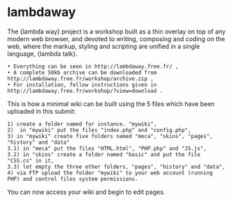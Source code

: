 # lambdaway
The {lambda way} project is a workshop built as a thin overlay on top of any modern web browser, and devoted to writing, composing and coding on the web, where the markup, styling and scripting are unified in a single language, {lambda talk}.

    • Everything can be seen in http://lambdaway.free.fr/ ,
    • A complete 50kb archive can be downloaded from http://lambdaway.free.fr/workshop/archive.zip , 
    • For installation, follow instructions given in http://lambdaway.free.fr/workshop/?view=download . 

This is how a minimal wiki can be built using the 5 files which have been uploaded in this submit:

    1) create a folder named for instance. "mywiki",
    2)  in "mywiki" put the files "index.php" and "config.php",
    3) in "mywiki" create five folders named "meca", "skins", "pages", "history" and "data"
    3.1) in "meca" put the files "HTML.html", "PHP.php" and "JS.js",
    3.2) in "skins" create a folder named "basic" and put the file "CSS.cs" in it,
    3.3) let empty the three other folders, "pages", "history" and "data",
    4) via FTP upload the folder "mywiki" to your web account (running PHP) and control files system permissions.

You can now access your wiki and begin to edit pages.
